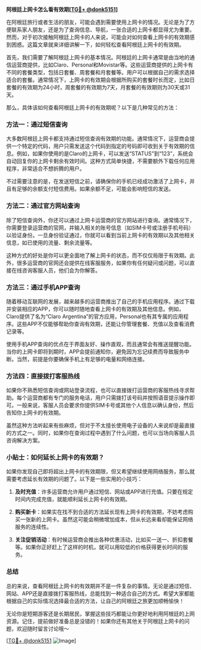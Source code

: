 **阿根廷上网卡怎么看有效期[[TG💪+ @donk5151](https://t.me/s/donk5151)]**

在阿根廷旅行或者生活的朋友，可能会遇到需要使用上网卡的情况。无论是为了方便联系家人朋友，还是为了查询信息、导航，一张合适的上网卡都显得尤为重要。然而，对于初次接触阿根廷上网卡的人来说，可能会对如何查看上网卡的有效期感到困惑。这篇文章就来详细讲解一下，如何轻松查看阿根廷上网卡的有效期。

首先，我们需要了解阿根廷上网卡的基本情况。阿根廷的上网卡通常是由当地的通信运营商提供，比如Claro、Personal和Movistar等。这些运营商提供的上网卡有不同的套餐类型，包括日套餐、周套餐和月套餐等。用户可以根据自己的需求选择适合的套餐。通常情况下，上网卡的有效期会根据所购买的套餐时长而定，比如日套餐的有效期为24小时，周套餐的有效期为7天，月套餐的有效期则为30天或31天。

那么，具体该如何查看阿根廷上网卡的有效期呢？以下是几种常见的方法：

### 方法一：通过短信查询

大多数阿根廷上网卡都支持通过短信查询有效期的功能。通常情况下，运营商会提供一个特定的代码，用户只需发送这个代码到指定的号码即可收到关于有效期的信息。例如，如果你使用的是Claro的上网卡，可以发送“STATUS”到“123”，系统会自动回复你的上网卡剩余有效时间。这种方式简单快捷，不需要额外下载任何应用程序，非常适合不想折腾的用户。

不过需要注意的是，在发送短信之前，请确保你的手机已经成功激活了上网卡，并且有足够的余额支付短信费用。如果余额不足，可能会影响短信的发送。

### 方法二：通过官方网站查询

除了短信查询外，你还可以通过上网卡运营商的官方网站进行查询。通常情况下，你需要登录运营商的官网，并输入相关的账号信息（如SIM卡号或注册手机号码）以验证身份。一旦身份验证通过，你就可以看到当前上网卡的有效期以及其他相关信息，如已使用的流量、剩余流量等。

这种方式的好处是你可以更全面地了解上网卡的状态，而不仅仅局限于有效期。此外，很多运营商的官网还会提供在线客服服务，如果你有任何疑问或问题，可以直接在线咨询客服人员，他们会为你解答。

### 方法三：通过手机APP查询

随着移动互联网的发展，越来越多的运营商推出了自己的手机应用程序。通过下载并安装相应的APP，你可以随时随地查看上网卡的有效期及其他信息。例如，Claro提供了名为“Claro Argentina”的官方应用，Personal也有其专属的应用程序。这些APP不仅能够帮助你查询有效期，还能让你管理套餐、充值以及查看消费记录等。

使用手机APP查询的优点在于界面友好、操作直观，而且通常会有推送提醒功能。当你的上网卡即将到期时，APP会提前通知你，避免因为忘记续费而导致服务中断。当然，前提是你要确保手机上有足够的电量和网络连接。

### 方法四：直接拨打客服热线

如果你不熟悉短信查询或网站登录流程，也可以直接拨打运营商的客服热线寻求帮助。每个运营商都有专门的服务电话，用户只需拨打该号码并按照语音提示操作即可。一般来说，客服人员会要求你提供SIM卡号或其他个人信息以确认身份，然后告知你上网卡的有效期。

虽然这种方法听起来有些麻烦，但对于不太擅长使用电子设备的人来说却是最直接的方式之一。同时，如果你在查询过程中遇到了什么问题，也可以当场向客服人员咨询解决方案。

### 小贴士：如何延长上网卡的有效期？

如果你发现自己即将超出上网卡的有效期限，但又希望继续使用网络服务，那么就需要考虑延长有效期的问题了。以下是一些实用的小技巧：

1. **及时充值**：许多运营商允许用户通过短信、网站或APP进行充值。只要在规定时间内完成充值，就能顺利延长上网卡的有效期。
   
2. **购买新卡**：如果实在找不到合适的方法延长现有上网卡的有效期，不妨考虑购买一张新的上网卡。虽然这可能会稍微增加成本，但从长远来看却能保证网络服务的连续性。

3. **关注促销活动**：有时候运营商会推出各种优惠活动，比如买一送一、折扣套餐等。如果你正好赶上了这样的时机，就可以用较低的价格获得更长时间的服务。

### 总结

总的来说，查看阿根廷上网卡的有效期并不是一件复杂的事情。无论是通过短信、网站、APP还是直接拨打客服热线，总能找到一种适合自己的方式。希望大家都能根据自己的实际情况选择最合适的方法，让自己的阿根廷之旅更加顺畅愉快！

无论你是短期游客还是长期居民，掌握这些技巧都能让你更好地利用阿根廷的上网资源。记住，提前做好准备总是没错的！如果你还有其他关于阿根廷上网卡的问题，欢迎随时留言讨论哦～

[[TG💪+ @donk5151](https://t.me/s/donk5151) ![Image](https://i.postimg.cc/rwNCRYN7/Snipaste-2025-04-30-17-27-05.png)]